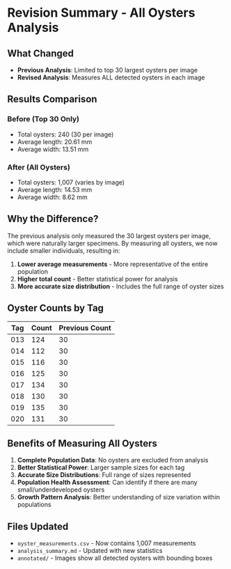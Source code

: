 # Revision Summary - All Oysters Analysis

## What Changed
- **Previous Analysis**: Limited to top 30 largest oysters per image
- **Revised Analysis**: Measures ALL detected oysters in each image

## Results Comparison

### Before (Top 30 Only)
- Total oysters: 240 (30 per image)
- Average length: 20.61 mm
- Average width: 13.51 mm

### After (All Oysters)
- Total oysters: 1,007 (varies by image)
- Average length: 14.53 mm
- Average width: 8.62 mm

## Why the Difference?
The previous analysis only measured the 30 largest oysters per image, which were naturally larger specimens. By measuring all oysters, we now include smaller individuals, resulting in:

1. **Lower average measurements** - More representative of the entire population
2. **Higher total count** - Better statistical power for analysis
3. **More accurate size distribution** - Includes the full range of oyster sizes

## Oyster Counts by Tag
| Tag | Count | Previous Count |
|-----|-------|----------------|
| 013 | 124   | 30             |
| 014 | 112   | 30             |
| 015 | 116   | 30             |
| 016 | 125   | 30             |
| 017 | 134   | 30             |
| 018 | 130   | 30             |
| 019 | 135   | 30             |
| 020 | 131   | 30             |

## Benefits of Measuring All Oysters
1. **Complete Population Data**: No oysters are excluded from analysis
2. **Better Statistical Power**: Larger sample sizes for each tag
3. **Accurate Size Distributions**: Full range of sizes represented
4. **Population Health Assessment**: Can identify if there are many small/underdeveloped oysters
5. **Growth Pattern Analysis**: Better understanding of size variation within populations

## Files Updated
- `oyster_measurements.csv` - Now contains 1,007 measurements
- `analysis_summary.md` - Updated with new statistics
- `annotated/` - Images show all detected oysters with bounding boxes
